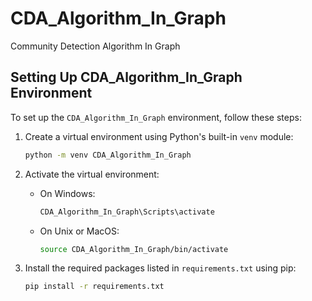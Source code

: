 # CDA_Algorithm_In_Graph
Community Detection  Algorithm In Graph


## Setting Up CDA_Algorithm_In_Graph Environment

To set up the `CDA_Algorithm_In_Graph` environment, follow these steps:

1. Create a virtual environment using Python's built-in `venv` module:

    ```bash
    python -m venv CDA_Algorithm_In_Graph
    ```

2. Activate the virtual environment:

    - On Windows:

        ```bash
        CDA_Algorithm_In_Graph\Scripts\activate
        ```

    - On Unix or MacOS:

        ```bash
        source CDA_Algorithm_In_Graph/bin/activate
        ```

3. Install the required packages listed in `requirements.txt` using pip:

    ```bash
    pip install -r requirements.txt
    ```
